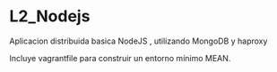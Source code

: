 # L2_Nodejs
Aplicacion distribuida basica NodeJS , utilizando MongoDB y haproxy

Incluye vagrantfile para construir un entorno mínimo MEAN.
